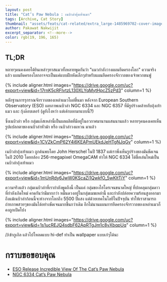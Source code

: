 ```yaml
---
layout: post
title: "Cat’s Paw Nebula : เนบิวล่าอุ้งเท้าแมว"
tags: [Archive, Cat Story]
thumbnail: "assets/feats/cat-related/extra_large-1485969702-cover-image.jpg"
author: Pakawat Nakwijit
excerpt_separator: <!--more-->
color: rgb(19, 196, 165)
---
```


## TL;DR
หลายๆคนคงเคยได้ยินเหล่าๆทาสแมวทั้งหลายพูดกันว่า "แมวกำลังวางแผนยึดครองโลก" ความจริงแล้ว แผนยึดครองโลกอาจจะเป็นแค่แบบฝึกหัดเล็กๆสำหรับแผนยึดครองจักวาลของเจ้าพวกขนฟู
<!--more-->

{% include aligner.html images="https://drive.google.com/uc?export=view&id=17rnK5cRFIvtzL130XLYqMytHpcZ5zPd3" column=1 %}

หลักฐานการรุกราณจักรวาลของเหล่าแมวโผล่ขึ้นมา หลังจาก European Southern Observatory (ESO) เผยภาพเนบิวล่า NGC 6334 และ NGC 6357 ที่มีรูปร่างคล้ายกับอุ้งเท้าแมว และ กุ้งล๊อบเตอร์ (ดูยังไงหว่า แต่เค้าบอกมาแบบนี้?)

ซึ่งเนบิวล่า หรือ กลุ่มแก๊สเหล่านี้เป็นผลผลิตที่มีอยู่ในอวกาศมานานแสนนานแล้ว หลายๆคนคงเคยเห็นรูปแปลกตาของเนบิวล่าหัวม้า หรือ เนบิวล่าวงแหวน มาแล้ว

{% include aligner.html images="https://drive.google.com/uc?export=view&id=1CVZkCmP62Y4i6KEAPmUEkdJeHTgNJqGv" column=1 %}

เนบิวล่าอุ้งเท้าแมว ถูกค้นพบโดย John Herschel ในปี 1837 แต่เราพึ่งเห็นรูปร่างของมันชัดเจนในปี 2010 โดยกล้อง 256-megapixel OmegaCAM ทำให้ NGC 6334 ได้ชื่อเล่นใหม่เป็นเนบิวล่าอุ้งเท้าแมว

{% include aligner.html images="https://drive.google.com/uc?export=view&id=1mUnRdy6JwW0KScaZi1QwkfO_5wKltTiY" column=1 %}

ความจริงแล้ว กลุ่มเนบิวล่าที่เรากำลังพูดถึงนี้ เป็นแค่ กลุ่มของไฮโดรเจนขนาดใหญ่ ที่ปกคลุมกลุ่มดาวที่กำลังเกิดใหม่ คาดกันว่ามีมากกว่า หมื่นดวงอยู่ในกลุ่มเมฆเหล่านี้ และกำลังปล่อยความร้อนสูงออกมา ถึงแม้เนบิวล่าก้อนนี้จะห่างจากโลกถึง 5500 ปีแสง แต่ด้วยเทคโนโลยีในปัจจุบัน ทำให้เราสามารถถ่ายภาพสวยๆของมันได้อย่างชัดเจนมากขึ้นกว่าเดิม อีกไม่นานแผนการยึดครองจักรวาลของเหล่าแมวก็คงถูกเปิดโปง

{% include aligner.html images="https://drive.google.com/uc?export=view&id=1s1ucREJQ4sdbF62ApRTgJm1c8vXbqpUq" column=1 %}

//เข้ากูเกิล แล้วไปโหลดแบบ hi-def ทำเป็น wallpaper แบบเก๋ๆได้นะ

# กราบขอขอบคุณ

* [ESO Release Incredible View Of The Cat’s Paw Nebula](http://www.iflscience.com/space/eso-release-incredible-view-of-the-cat-s-paw-nebula/)
* [NGC 6334 Cat’s Paw Nebula](https://astrodonimaging.com/gallery/ngc-6334-cats-paw-nebula/)
